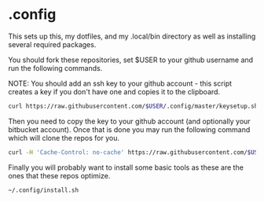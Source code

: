 # .config
This sets up this, my dotfiles, and my .local/bin directory as well as installing several required packages.

You should fork these repositories, set $USER to your github username and run
the following commands.

NOTE: You should add an ssh key to your github account - this script creates a
key if you don't have one and copies it to the clipboard.

```bash
curl https://raw.githubusercontent.com/$USER/.config/master/keysetup.sh | bash
```

Then you need to copy the key to your github account (and optionally your
bitbucket account). Once that is done you may run the following command which
will clone the repos for you.

```bash
curl -H 'Cache-Control: no-cache' https://raw.githubusercontent.com/$USER/.config/master/setup | bash
```

Finally you will probably want to install some basic tools as these are the
ones that these repos optimize.

```bash
~/.config/install.sh
```
